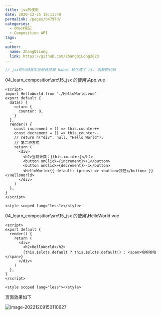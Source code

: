 ```yaml
---
title: jsx的使用
date: 2020-12-25 18:11:40
permalink: /pages/b4797d/
categories:
  - 《Vue》笔记
  - Composition API
tags:
  -
author:
  name: ZhangQiLong
  link: https://github.com/ZhangQiLong2023
---
```


```js
// jsx的代码其实还是通过被 babel 转化成了 h() 函数的代码
```

04_learn_composition\src\15_jsx 的使用\App.vue

```vue
<script>
import HelloWorld from "./HelloWorld.vue"
export default {
  data() {
    return {
      counter: 0,
    }
  },
  render() {
    const increment = () => this.counter++
    const decrement = () => this.counter--
    // return h("div", null, "Hello World");
    // 第二种方式
    return (
      <div>
        <h2>当前计数：{this.counter}</h2>
        <button onClick={increment}>+1</button>
        <button onClick={decrement}>-1</button>
        <HelloWorld>{{ default: (props) => <button>按钮</button> }}</HelloWorld>
      </div>
    )
  },
}
</script>

<style scoped lang="less"></style>
```

04_learn_composition\src\15_jsx 的使用\HelloWorld.vue

```vue
<script>
export default {
  render() {
    return (
      <div>
        <h2>HelloWorld</h2>
        {this.$slots.default ? this.$slots.default() : <span>哈哈哈哈</span>}
      </div>
    )
  },
}
</script>

<style scoped lang="less"></style>
```

页面效果如下

![image-20221209150110627](http://www.zhangqilong.cn/img/qlBlog_images/Vue%E5%9F%BA%E7%A1%80/26_Composition%20API/12_jsx%E7%9A%84%E4%BD%BF%E7%94%A8.assets/image-20221209150110627.png)
